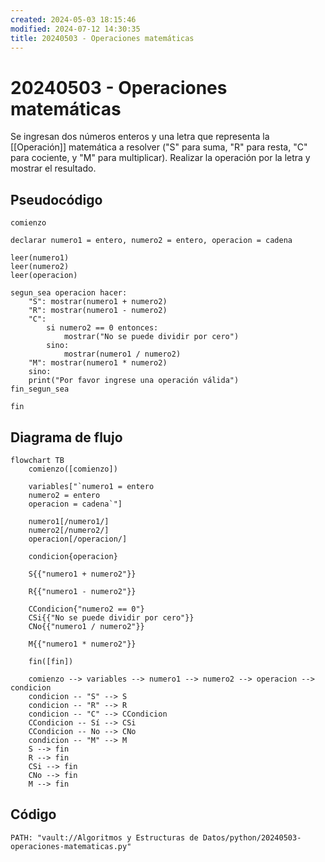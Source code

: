 ```yaml
---
created: 2024-05-03 18:15:46
modified: 2024-07-12 14:30:35
title: 20240503 - Operaciones matemáticas
---
```


# 20240503 - Operaciones matemáticas

Se ingresan dos números enteros y una letra que representa la [[Operación]] matemática a resolver ("S" para suma, "R" para resta, "C" para cociente, y "M" para multiplicar). Realizar la operación por la letra y mostrar el resultado.

## Pseudocódigo

```
comienzo

declarar numero1 = entero, numero2 = entero, operacion = cadena

leer(numero1)
leer(numero2)
leer(operacion)

segun_sea operacion hacer:
    "S": mostrar(numero1 + numero2)
    "R": mostrar(numero1 - numero2)
    "C":
        si numero2 == 0 entonces:
            mostrar("No se puede dividir por cero")
        sino:
            mostrar(numero1 / numero2)
    "M": mostrar(numero1 * numero2)
    sino:
    print("Por favor ingrese una operación válida")
fin_segun_sea

fin
```

## Diagrama de flujo

```mermaid
flowchart TB
	comienzo([comienzo])
    
	variables["`numero1 = entero
	numero2 = entero
	operacion = cadena`"]
    
	numero1[/numero1/]
    numero2[/numero2/]
    operacion[/operacion/]
    
    condicion{operacion}
    
    S{{"numero1 + numero2"}}
    
    R{{"numero1 - numero2"}}
    
    CCondicion{"numero2 == 0"}
    CSi{{"No se puede dividir por cero"}}
    CNo{{"numero1 / numero2"}}
    
	M{{"numero1 * numero2"}}
    
	fin([fin])
    
	comienzo --> variables --> numero1 --> numero2 --> operacion --> condicion
	condicion -- "S" --> S
	condicion -- "R" --> R
	condicion -- "C" --> CCondicion
	CCondicion -- Sí --> CSi
	CCondicion -- No --> CNo
	condicion -- "M" --> M
	S --> fin
	R --> fin
	CSi --> fin
	CNo --> fin
	M --> fin
```

## Código

```embed-python
PATH: "vault://Algoritmos y Estructuras de Datos/python/20240503-operaciones-matematicas.py"
```
